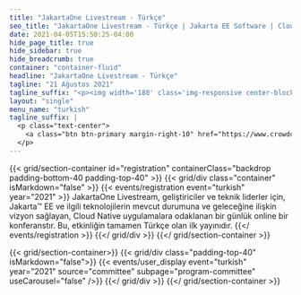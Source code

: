 ```yaml
---
title: "JakartaOne Livestream - Türkçe"
seo_title: "JakartaOne Livestream - Türkçe | Jakarta EE Software | Cloud Native"
date: 2021-04-05T15:50:25-04:00
hide_page_title: true
hide_sidebar: true
hide_breadcrumb: true
container: "container-fluid"
headline: "JakartaOne Livestream - Türkçe"
tagline: "21 Ağustos 2021"
tagline_suffix: "<p><img width='180' class='img-responsive center-block' src='/images/jakarta/jakarta-ee-logo.svg' alt='Jakarta EE: The New Home of Cloud Native Java'></p>"
layout: "single"
menu_name: "turkish"
tagline_suffix: |
  <p class="text-center">
    <a class="btn btn-primary margin-right-10" href="https://www.crowdcast.io/e/jakartaoneturkish_aug21_2">Kaydol</a><a class="btn btn-primary margin-left-10" href="https://twitter.com/JakartaOneTUR">Twitter</a>
  </p>
---
```


<!-- Add registration using legacy CSS -->
{{< grid/section-container id="registration" containerClass="backdrop padding-bottom-40 padding-top-40" >}}
{{< grid/div class="container" isMarkdown="false" >}} 
{{< events/registration event="turkish" year="2021" >}}
JakartaOne Livestream, geliştiriciler ve teknik liderler için, Jakarta™ EE ve ilgili teknolojilerin mevcut durumuna ve geleceğine ilişkin vizyon sağlayan, Cloud Native uygulamalara odaklanan bir günlük online bir konferanstır. Bu, etkinliğin tamamen Türkçe olan ilk yayınıdır.
{{</ events/registration >}}
{{</ grid/div >}} 
{{</ grid/section-container >}}

<!-- Add user carousel for committee -->
{{< grid/section-container>}}
  {{< grid/div class="padding-top-40" isMarkdown="false">}}
    {{< events/user_display event="turkish" year="2021" source="committee" subpage="program-committee" useCarousel="false" />}}
  {{</ grid/div >}}
{{</ grid/section-container >}}
